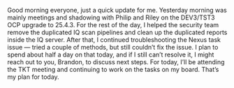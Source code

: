 Good morning everyone, just a quick update for me. Yesterday morning was mainly meetings and shadowing with Philip and Riley on the DEV3/TST3 OCP upgrade to 25.4.3. For the rest of the day, I helped the security team remove the duplicated IQ scan pipelines and clean up the duplicated reports inside the IQ server. After that, I continued troubleshooting the Nexus task issue — tried a couple of methods, but still couldn’t fix the issue. I plan to spend about half a day on that today, and if I still can’t resolve it, I might reach out to you, Brandon, to discuss next steps. For today, I’ll be attending the TKT meeting and continuing to work on the tasks on my board. That’s my plan for today.

